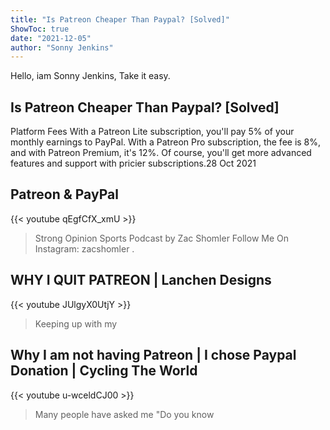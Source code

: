 ```yaml
---
title: "Is Patreon Cheaper Than Paypal? [Solved]"
ShowToc: true 
date: "2021-12-05"
author: "Sonny Jenkins" 
---
```


Hello, iam Sonny Jenkins, Take it easy.
## Is Patreon Cheaper Than Paypal? [Solved]
Platform Fees With a Patreon Lite subscription, you'll pay 5% of your monthly earnings to PayPal. With a Patreon Pro subscription, the fee is 8%, and with Patreon Premium, it's 12%. Of course, you'll get more advanced features and support with pricier subscriptions.28 Oct 2021

## Patreon & PayPal
{{< youtube qEgfCfX_xmU >}}
>Strong Opinion Sports Podcast by Zac Shomler Follow Me On Instagram: zacshomler . 

## WHY I QUIT PATREON | Lanchen Designs
{{< youtube JUlgyX0UtjY >}}
>Keeping up with my 

## Why I am not having Patreon | I chose Paypal Donation | Cycling The World
{{< youtube u-wceldCJ00 >}}
>Many people have asked me "Do you know 

